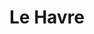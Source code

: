 ---
title: "Le Havre"
year: 2011
rating: 4
stars: "★★★★"
rewatched: false
permalink: "le-havre"
watched_on: 2024-05-29
---